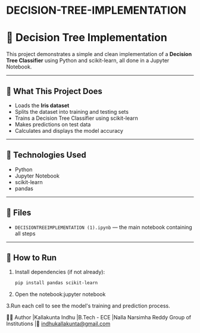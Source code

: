 # DECISION-TREE-IMPLEMENTATION

# 🌳 Decision Tree Implementation

This project demonstrates a simple and clean implementation of a **Decision Tree Classifier** using Python and scikit-learn, all done in a Jupyter Notebook.

---

## 📘 What This Project Does

- Loads the **Iris dataset**
- Splits the dataset into training and testing sets
- Trains a Decision Tree Classifier using scikit-learn
- Makes predictions on test data
- Calculates and displays the model accuracy

---

## 🧰 Technologies Used

- Python
- Jupyter Notebook
- scikit-learn
- pandas

---

## 📁 Files

- `DECISIONTREEIMPLEMENTATION (1).ipynb` — the main notebook containing all steps

---

## 🚀 How to Run

1. Install dependencies (if not already):
   ```bash
   pip install pandas scikit-learn

2. Open the notebook:jupyter notebook

3.Run each cell to see the model's training and prediction process.

👩‍💻 Author
|Kallakunta Indhu
|B.Tech - ECE
|Nalla Narsimha Reddy Group of Institutions
|📧 indhukallakunta@gmail.com

